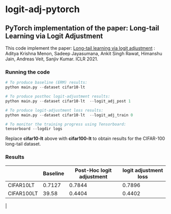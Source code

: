 # logit-adj-pytorch
## PyTorch implementation of the paper: Long-tail Learning via Logit Adjustment
This code implement the paper:
[Long-tail learning via logit adjustment](https://arxiv.org/abs/2007.07314) : Aditya Krishna Menon, Sadeep Jayasumana, Ankit Singh Rawat, Himanshu Jain, Andreas Veit, Sanjiv Kumar. ICLR 2021.

### Running the code
```python
# To produce baseline (ERM) results:
python main.py --dataset cifar10-lt

# To produce posthoc logit-adjustment results:
python main.py --dataset cifar10-lt  --logit_adj_post 1

# To produce logit-adjustment loss results:
python main.py --dataset cifar10-lt  --logit_adj_train 0

# To monitor the training progress using Tensorboard:
tensorboard --logdir logs


```

Replace **cifar10-lt** above with **cifar100-lt** to obtain results for the CIFAR-100 long-tail dataset.

### Results

|   | Baseline | Post-Hoc logit adjustment | logit adjustment loss|
| ------------- | ------------- | ------- | -------      |
| CIFAR10LT  | 0.7127  |   0.7844 | 0.7896 |
| CIFAR100LT | 39.58 | 0.4404 | 0.4402 |
|
